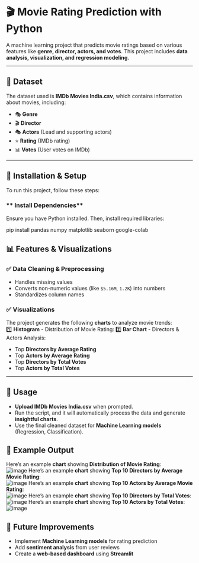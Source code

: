 
# 🎬 Movie Rating Prediction with Python  
A machine learning project that predicts movie ratings based on various features like **genre, director, actors, and votes**. This project includes **data analysis, visualization, and regression modeling**.

---

## **📂 Dataset**  
The dataset used is **IMDb Movies India.csv**, which contains information about movies, including:  
- 🎭 **Genre**  
- 🎬 **Director**  
- 🎭 **Actors** (Lead and supporting actors)  
- ⭐ **Rating** (IMDb rating)  
- 📊 **Votes** (User votes on IMDb)  

---

## **🔧 Installation & Setup**  
To run this project, follow these steps:  


### ** Install Dependencies**  
Ensure you have Python installed. Then, install required libraries:  

pip install pandas numpy matplotlib seaborn google-colab



## **📊 Features & Visualizations**  
### ✅ **Data Cleaning & Preprocessing**  
- Handles missing values  
- Converts non-numeric values (like `$5.16M`, `1.2K`) into numbers  
- Standardizes column names  

### ✅ **Visualizations**  
The project generates the following **charts** to analyze movie trends:  
1️⃣ **Histogram** - Distribution of Movie Rating:
2️⃣ **Bar Chart** - Directors & Actors Analysis:  
   - Top **Directors by Average Rating**  
   - Top **Actors by Average Rating**  
   - Top **Directors by Total Votes**  
   - Top **Actors by Total Votes**  

---

## **📌 Usage**  
- **Upload IMDb Movies India.csv** when prompted.  
- Run the script, and it will automatically process the data and generate **insightful charts**.  
- Use the final cleaned dataset for **Machine Learning models** (Regression, Classification).  


## **📜 Example Output**  
Here’s an example **chart** showing **Distribution of Movie Rating**:  
![image](https://github.com/user-attachments/assets/1a4925a7-4414-4320-ab06-25ba138d9012)
Here’s an example **chart** showing **Top 10 Directors by Average Movie Rating**:  
![image](https://github.com/user-attachments/assets/2f418752-5838-443d-9699-24e124fcaa29)
Here’s an example **chart** showing **Top 10 Actors by Average Movie Rating**:  
![image](https://github.com/user-attachments/assets/3d539a88-6b08-4303-9ab0-6155bf6a60c1)
Here’s an example **chart** showing **Top 10 Directors by Total Votes**:  
![image](https://github.com/user-attachments/assets/120c7337-0dcc-4880-bd64-4aa32dccee51)
Here’s an example **chart** showing **Top 10 Actors by Total Votes**:  
![image](https://github.com/user-attachments/assets/34a96213-c6a6-4fae-845b-d013ba402962)





## **🚀 Future Improvements**  
- Implement **Machine Learning models** for rating prediction  
- Add **sentiment analysis** from user reviews  
- Create a **web-based dashboard** using **Streamlit**  




